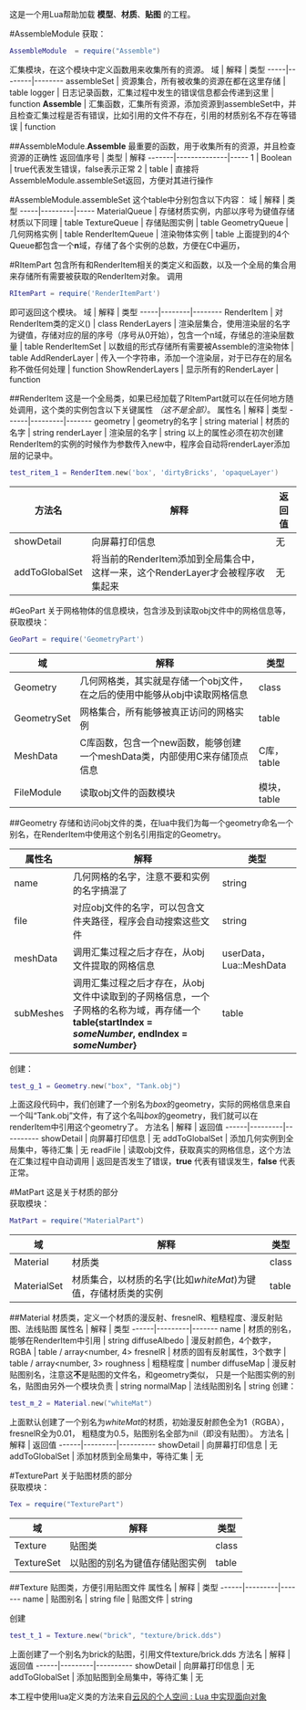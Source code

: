 这是一个用Lua帮助加载 **模型**、**材质**、**贴图** 的工程。

#AssembleModule
获取：
```lua
AssembleModule  = require("Assemble")
```
汇集模块，在这个模块中定义函数用来收集所有的资源。
域   |   解释  |   类型
-----|--------|--------
assembleSet  |  资源集合，所有被收集的资源在都在这里存储 |  table
logger  | 日志记录函数，汇集过程中发生的错误信息都会传递到这里  |  function
**Assemble**  |  汇集函数，汇集所有资源，添加资源到assembleSet中，并且检查汇集过程是否有错误，比如引用的文件不存在，引用的材质别名不存在等错误 |  function

##AssembleModule.**Assemble**
最重要的函数，用于收集所有的资源，并且检查资源的正确性
返回值序号 |   类型    |   解释
-------|--------------|-----
1  |  Boolean   |   true代表发生错误，false表示正常
2  |  table |  直接将AssembleModule.assembleSet返回，方便对其进行操作


#AssembleModule.assembleSet
这个table中分别包含以下内容：
域   | 解释    | 类型
-----|---------|-----
MaterialQueue  | 存储材质实例，内部以序号为键值存储材质以下同理  |  table
TextureQueue  |  存储贴图实例 |  table
GeometryQueue  |  几何网格实例 |  table
RenderItemQueue  |  渲染物体实例 |  table
上面提到的4个Queue都包含一个**n**域，存储了各个实例的总数，方便在C中遍历，


#RItemPart
包含所有和RenderItem相关的类定义和函数，以及一个全局的集合用来存储所有需要被获取的RenderItem对象。
调用
```lua
RItemPart = require('RenderItemPart')
```
即可返回这个模块。
域   |   解释  |   类型
-----|--------|--------
RenderItem  |   对RenderItem类的定义() |   class
RenderLayers    |   渲染层集合，使用渲染层的名字为键值，存储对应的层的序号（序号从0开始），包含一个n域，存储总的渲染层数量   |   table
RenderItemSet   |   以数组的形式存储所有需要被Assemble的渲染物体  |   table
AddRenderLayer  |   传入一个字符串，添加一个渲染层，对于已存在的层名称不做任何处理 |   function
ShowRenderLayers    | 显示所有的RenderLayer  |   function


##RenderItem
这是一个全局类，如果已经加载了RItemPart就可以在任何地方随处调用，这个类的实例包含以下关键属性 *（这不是全部）*。
属性名 |   解释  |   类型
------|---------|-------
geometry    | geometry的名字   |   string
material    | 材质的名字        |    string
renderLayer | 渲染层的名字    |   string
以上的属性必须在初次创建RenderItem的实例的时候作为参数传入new中，程序会自动将renderLayer添加层的记录中。
```lua
test_ritem_1 = RenderItem.new('box', 'dirtyBricks', 'opaqueLayer')
```
方法名 |   解释  |   返回值
------|---------|----------
showDetail  |   向屏幕打印信息 |   无
addToGlobalSet  |   将当前的RenderItem添加到全局集合中，这样一来，这个RenderLayer才会被程序收集起来 | 无

#GeoPart
关于网格物体的信息模块，包含涉及到读取obj文件中的网格信息等，获取模块：
```lua
GeoPart = require('GeometryPart')
```
域   |   解释  |   类型
-----|--------|--------
Geometry    |   几何网格类，其实就是存储一个obj文件，在之后的使用中能够从obj中读取网格信息    |   class
GeometrySet |   网格集合，所有能够被真正访问的网格实例 |   table
MeshData    |   C库函数，包含一个new函数，能够创建一个meshData类，内部使用C来存储顶点信息  |   C库，table
FileModule  |   读取obj文件的函数模块    |   模块，table


##Geometry
存储和访问obj文件的类，在lua中我们为每一个geometry命名一个别名，在RenderItem中使用这个别名引用指定的Geometry。

属性名 |   解释  |   类型
------|---------|-------
name    | 几何网格的名字，注意不要和实例的名字搞混了   |   string
file    |   对应obj文件的名字，可以包含文件夹路径，程序会自动搜索这些文件      |    string
meshData  |  调用汇集过程之后才存在，从obj文件提取的网格信息 | userData，Lua::MeshData 
subMeshes  | 调用汇集过程之后才存在，从obj文件中读取到的子网格信息，一个子网格的名称为域，再存储一个**table{startIndex = *someNumber*, endIndex = *someNumber*}**  | table
创建：
```lua
test_g_1 = Geometry.new("box", "Tank.obj")
```
上面这段代码中，我们创建了一个别名为*box*的geometry，实际的网格信息来自一个叫“Tank.obj”文件，有了这个名叫*box*的geometry，我们就可以在renderItem中引用这个geometry了。
方法名 |   解释  |   返回值
------|---------|----------
showDetail  |   向屏幕打印信息 |   无
addToGlobalSet  |   添加几何实例到全局集中，等待汇集 | 无
readFile        | 读取obj文件，获取真实的网格信息，这个方法在汇集过程中自动调用 | 返回是否发生了错误，**true** 代表有错误发生，**false** 代表正常。

#MatPart
这是关于材质的部分  
获取模块：
```lua
MatPart = require("MaterialPart")
```
域   |   解释  |   类型
-----|--------|--------
Material    |   材质类 |   class
MaterialSet |   材质集合，以材质的名字(比如*whiteMat*)为键值，存储材质类的实例    |  table

##Material
材质类，定义一个材质的漫反射、fresnelR、粗糙程度、漫反射贴图、法线贴图
属性名 |   解释  |   类型
------|---------|-------
name  | 材质的别名，能够在RenderItem中引用  |  string
diffuseAlbedo   |   漫反射颜色，4个数字，RGBA |   table / array<number, 4>
fresnelR        |   材质的固有反射属性，3个数字  | table / array<number, 3>
roughness       |   粗糙程度            | number
diffuseMap      |   漫反射贴图别名，注意这**不**是贴图的文件名，和geometry类似， 只是一个贴图实例的别名，贴图由另外一个模块负责     |   string
normalMap       |   法线贴图别名      | string
创建：
```lua
test_m_2 = Material.new("whiteMat")
```
上面默认创建了一个别名为*whiteMat*的材质，初始漫反射颜色全为1（RGBA）， fresnelR全为0.01， 粗糙度为0.5，贴图别名全部为nil（即没有贴图）。
方法名 |   解释  |   返回值
------|---------|----------
showDetail  |   向屏幕打印信息 |   无
addToGlobalSet  |   添加材质到全局集中，等待汇集 | 无

#TexturePart
关于贴图材质的部分  
获取模块：
```lua
Tex = require("TexturePart")
```
域   |   解释  |   类型
-----|--------|--------
Texture |   贴图类     | class
TextureSet  | 以贴图的别名为键值存储贴图实例    | table

##Texture
贴图类，方便引用贴图文件
属性名 |   解释  |   类型
------|---------|-------
name   |    贴图别名    |   string
file    |   贴图文件    |   string

创建
```lua
test_t_1 = Texture.new("brick", "texture/brick.dds")
```
上面创建了一个别名为brick的贴图，引用文件texture/brick.dds
方法名 |   解释  |   返回值
------|---------|----------
showDetail  |   向屏幕打印信息 |   无
addToGlobalSet  |   添加贴图到全局集中，等待汇集 | 无



本工程中使用lua定义类的方法来自[云风的个人空间 : Lua 中实现面向对象](https://blog.codingnow.com/cloud/LuaOO)
